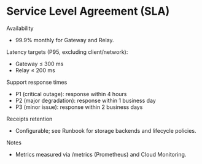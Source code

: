 # Service Level Agreement (SLA)

Availability
- 99.9% monthly for Gateway and Relay.

Latency targets (P95, excluding client/network):
- Gateway ≤ 300 ms
- Relay ≤ 200 ms

Support response times
- P1 (critical outage): response within 4 hours
- P2 (major degradation): response within 1 business day
- P3 (minor issue): response within 2 business days

Receipts retention
- Configurable; see Runbook for storage backends and lifecycle policies.

Notes
- Metrics measured via /metrics (Prometheus) and Cloud Monitoring.
